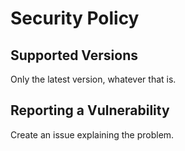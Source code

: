 # Security Policy

## Supported Versions

Only the latest version, whatever that is.

## Reporting a Vulnerability

Create an issue explaining the problem.

<!-- Auto-update: 2025-10-16T12:23:11.234413 -->
